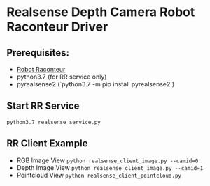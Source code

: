 # Realsense Depth Camera Robot Raconteur Driver

## Prerequisites:
* [Robot Raconteur](https://github.com/robotraconteur/robotraconteur/wiki/Download)
* python3.7 (for RR service only)
* pyrealsense2 (`python3.7 -m pip install pyrealsense2')


## Start RR Service
`python3.7 realsense_service.py`


## RR Client Example
* RGB Image View
`python realsense_client_image.py --camid=0`
* Depth Image View
`python realsense_client_image.py --camid=1`
* Pointcloud View
`python realsense_client_pointcloud.py`
